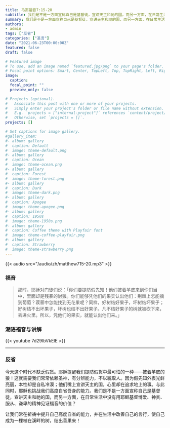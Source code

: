 ```yaml
---
title: 马窦福音7:15-20
subtitle: 我们是不是一方面宣称自己是基督徒，宣讲天主和祂的国，而另一方面，在日常生活中没有用耶稣基督博爱、神贫、服从、谦卑的精神见证福音的价值？
summary: 我们是不是一方面宣称自己是基督徒，宣讲天主和祂的国，而另一方面，在日常生活中没有用耶稣基督博爱、神贫、服从、谦卑的精神见证福音的价值？
authors:
- admin
tags: ["反省"]
categories: ["圣言"]
date: "2021-06-23T00:00:00Z"
featured: false
draft: false

# Featured image
# To use, add an image named `featured.jpg/png` to your page's folder.
# Focal point options: Smart, Center, TopLeft, Top, TopRight, Left, Right, BottomLeft, Bottom, BottomRight
image:
  caption:
  focal_point: ""
  preview_only: false

# Projects (optional).
#   Associate this post with one or more of your projects.
#   Simply enter your project's folder or file name without extension.
#   E.g. `projects = ["internal-project"]` references `content/project/deep-learning/index.md`.
#   Otherwise, set `projects = []`.
projects: []

# Set captions for image gallery.
#gallery_item:
#- album: gallery
#  caption: Default
#  image: theme-default.png
#- album: gallery
#  caption: Ocean
#  image: theme-ocean.png
#- album: gallery
#  caption: Forest
#  image: theme-forest.png
#- album: gallery
#  caption: Dark
#  image: theme-dark.png
#- album: gallery
#  caption: Apogee
#  image: theme-apogee.png
#- album: gallery
#  caption: 1950s
#  image: theme-1950s.png
#- album: gallery
#  caption: Coffee theme with Playfair font
#  image: theme-coffee-playfair.png
#- album: gallery
#  caption: Strawberry
#  image: theme-strawberry.png
---
```


{{< audio src="/audio/zh/matthew715-20.mp3" >}}

### 福音
> 那时，耶稣对门徒们说：「你们要提防假先知！他们披着羊皮来到你们当中，里面却是残暴的豺狼。你们能够凭他们的果实认出他们：荆棘上怎能摘到葡萄？蒺藜中怎能找到无花果呢？同样，好树结好果子，坏树结坏果子；好树结不出坏果子，坏树也结不出好果子。凡不结好果子的树就被砍下来，丢进火里。所以，凭他们的果实，就能认出他们来。」


### 潮语福音与讲解
{{< youtube 7d29IbVkElE >}}

---
### 反省
今天这个时代不缺乏假货。耶稣提醒我们提防假货中最可怕的一种——披着羊皮的狼！这就需要我们常常依赖圣神，有分辨能力，不以貌取人。因为假先知外表光鲜亮丽，本性却是自私冷漠；他们嘴上宣讲天主的国，心里却在追求地上的事。与此同时，耶稣也挑战我们高度自省吾身的能力。我们是不是一方面宣称自己是基督徒，宣讲天主和祂的国，而另一方面，在日常生活中没有用耶稣基督博爱、神贫、服从、谦卑的精神见证福音的价值？

让我们常在祈祷中提升自己高度自省的能力，并在生活中改善自己的言行，使自己成为一棵植在溪畔的树，结出善果来！

